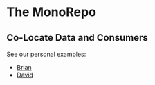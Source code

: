
# The MonoRepo

## Co-Locate Data and Consumers

See our personal examples:

* [Brian](https://github.com/bketelsen/bkml)
* [David](https://github.com/rawkode/rawkode)